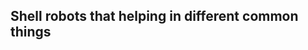 Shell robots that helping in different common things
-------------------------------------------------------
